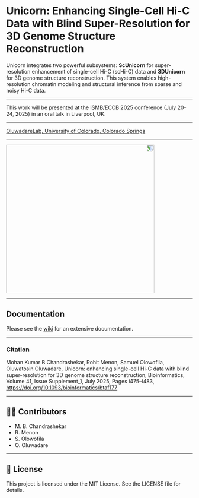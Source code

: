 # Unicorn: Enhancing Single-Cell Hi-C Data with Blind Super-Resolution for 3D Genome Structure Reconstruction

Unicorn integrates two powerful subsystems: **ScUnicorn** for super-resolution enhancement of single-cell Hi-C (scHi-C) data and **3DUnicorn** for 3D genome structure reconstruction. This system enables high-resolution chromatin modeling and structural inference from sparse and noisy Hi-C data.

---

This work will be presented at the ISMB/ECCB 2025 conference (July 20-24, 2025) in an oral talk in Liverpool, UK.

---

[OluwadareLab, University of Colorado, Colorado Springs](https://uccs-bioinformatics.com/)

---

<img src="https://github.com/user-attachments/assets/6673b7cb-3f02-47a6-a45d-a7c9bb7d0c5d" width="400" style="transform: rotate(90deg);">

---
## Documentation

Please see the [wiki](https://github.com/OluwadareLab/Unicorn/wiki) for an extensive documentation.


---
### Citation
Mohan Kumar B Chandrashekar, Rohit Menon, Samuel Olowofila, Oluwatosin Oluwadare, Unicorn: enhancing single-cell Hi-C data with blind super-resolution for 3D genome structure reconstruction, Bioinformatics, Volume 41, Issue Supplement_1, July 2025, Pages i475–i483, https://doi.org/10.1093/bioinformatics/btaf177

---

## 👨‍💻 Contributors
- M. B. Chandrashekar
- R. Menon
- S. Olowofila
- O. Oluwadare

---

## 📜 License
This project is licensed under the MIT License. See the LICENSE file for details.
